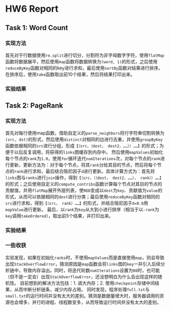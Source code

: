 # HW6 Report
## Task 1: Word Count
### 实现方法
首先对于行数据使用`re.split`进行切分，分割符为非字母数字字符，使用`flatMap`函数将数据展平，然后使用`map`函数将数据转换为`(word, 1)`的形式，之后使用`reduceByKey`函数对相同的key进行求和，最后使用`sortBy`函数对结果进行排序。
在排序后，使用`take`函数取出前10个结果，然后将结果打印出来。

### 实验结果

## Task 2: PageRank
### 实现方法
首先对每行使用map函数，借助自定义的`parse_neighbors`将行字符串切割转换为`(src, dst)`的形式，然后使用`distinct`对相同的边进行去重，并使用`groupByKey`函数依据相同的`src`进行分组，形成`【（src，（dest， dest2，……））……】`的形式；为便于以后反复调用，将获得的`links`图缓存到内存中。
然后使用`mapValues`初始化每个节点的`rank`为`1.0`，使用`for`循环迭代`numIterations`次，对每个节点的`rank`进行更新，更新方法为：对于每个节点，将其`rank`分给其目的节点，然后将每个节点的`rank`进行求和，最后结合阻尼因子`d`进行更新。具体计算方式为：首先将`links`图与`ranks`进行`join`操作，得到`【（src，（（dest， dest2，……）， rank））……】`的形式；之后使用自定义的`compute_contribs`函数计算每个节点对其目的节点的贡献值，并用`flatMap`展开外层列表，使`RDD`变成以`dest`为`key`、贡献值为`value`的形式，从而可以依据相同的`dest`进行分类；最后使用`reduceByKey`函数对相同的`src`进行求和，得到`【（src， rank）……】`的形式，并结合阻尼因子`d=0.8`用`mapValue`进行更新。
最后，以`rank`为`key`从大到小进行排序（相当于以`-rank`为`key`调用`takeOrdered`），取出前5个结果，并打印出来。
### 实验结果


### 一些收获
实验发现，如果在初始化`ranks`时，不使用`mapValues`而是直接使用`map`，则会导致出现`StackOverflowError`，猜测原因是`map`函数会将`links`图的`key`一并引入后续分析链中，导致内存溢出。同时，将迭代轮数`numIterations`设置为`80`时，也可能（但不是一定会）出现`StackOverflowError`，还没想明白为什么会出现这样的随机性。
目前想到的解决方法包括：1. 调大内存；2. 使用`checkpoint`存储中间结果，从而中断分析链条，减少内存占用。
同时发现，程序处理`full.txt`与`small.txt`的运行时间并没有太大的差别。猜测是数据量增大时，服务器调用的资源也会增多，并行的进程、线程数变多，从而导致运行时间并没有太大的差别。